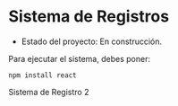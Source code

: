 <h1>Sistema de Registros</h1>

- Estado del proyecto: En construcción.

Para ejecutar el sistema, debes poner:

```npm install react```

Sistema de Registro 2
